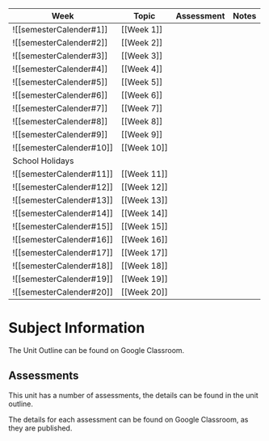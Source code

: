 
| Week                     | Topic                                                | Assessment | Notes |
| ------------------------ | ---------------------------------------------------- | ---------- | ----- |
| ![[semesterCalender#1]]  | [[Week 1]]  |            |       |
| ![[semesterCalender#2]]  |  [[Week 2]]                         |            |       |
| ![[semesterCalender#3]]  |  [[Week 3]]                            |            |       |
| ![[semesterCalender#4]]  |     [[Week 4]]                                                 |            |       |
| ![[semesterCalender#5]]  |      [[Week 5]]                                                |            |       |
| ![[semesterCalender#6]]  |  [[Week 6]]                                                    |            |       |
| ![[semesterCalender#7]]  |  [[Week 7]]                                                    |            |       |
| ![[semesterCalender#8]]  |  [[Week 8]]                                                     |            |       |
| ![[semesterCalender#9]]  |   [[Week 9]]                                                   |            |       |
| ![[semesterCalender#10]] |   [[Week 10]]                                                   |            |       |
| School Holidays          |                                                      |            |       |
| ![[semesterCalender#11]] |    [[Week 11]]                                                  |            |       |
| ![[semesterCalender#12]] |   [[Week 12]]                                                   |            |       |
| ![[semesterCalender#13]] |    [[Week 13]]                                                    |            |       |
| ![[semesterCalender#14]]  |   [[Week 14]]                                                   |            |       |
| ![[semesterCalender#15]]  |  [[Week 15]]                                                     |            |       |
| ![[semesterCalender#16]]  |    [[Week 16]]                                                   |            |       |
| ![[semesterCalender#17]]  |  [[Week 17]]                                                    |            |       |
| ![[semesterCalender#18]]  |   [[Week 18]]                                                   |            |       |
| ![[semesterCalender#19]]  |   [[Week 19]]                                                    |            |       |
| ![[semesterCalender#20]] |   [[Week 20]]                                                    |            |       


# Subject Information

The Unit Outline can be found on Google Classroom.

## Assessments

This unit has a number of assessments, the details can be found in the unit outline.

The details for each assessment can be found on Google Classroom, as they are published.

